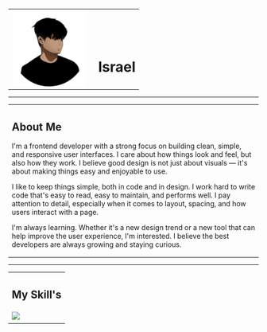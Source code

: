 <table>
  <tr>
    <td width="160">
      <img src="https://raw.githubusercontent.com/israelvalimento/israelvalimento/master/src/public/assets/me.png" alt="Myself Picture" width="150" />
    </td>
    <td>
      <br>
      <br>
      <br>
      <h1>Israel</h1>
    </td>
  </tr>
</table>

<hr/>

<table>
  <tr>
    <td>
      <h2>About Me</h2>
      <p>
        I'm a frontend developer with a strong focus on building clean, simple, and responsive user interfaces. I care about how things look and feel, but also how they work. I believe good design is not just about visuals — it's about making things easy and enjoyable to          use.
      </p>
      <p>I like to keep things simple, both in code and in design. I work hard to write code that's easy to read, easy to maintain, and performs well. I pay attention to detail, especially when it comes to layout, spacing, and how users interact with a page.</p>
      <p>I'm always learning. Whether it's a new design trend or a new tool that can help improve the user experience, I'm interested. I believe the best developers are always growing and staying curious.</p>
    </td>
  </tr>
</table>

<hr/>

<table>
  <tr>
    <td colspan="4">
      <h2>My Skill's</h2>
    </td>
  </tr>
  <tr>
    <td>
      <img src="https://github-readme-stats.vercel.app/api/top-langs/?username=israelvalimento&layout=compact&theme=github_dark&cache_seconds=3600" />
    </td>
  </tr>
</table>
